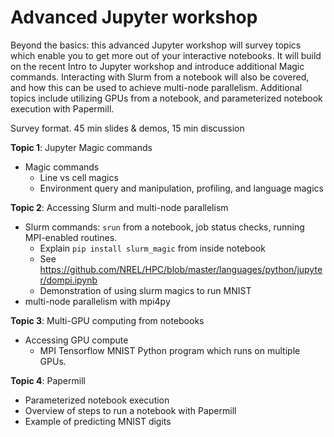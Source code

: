 # Advanced Jupyter workshop
Beyond the basics: this advanced Jupyter workshop will survey topics which enable you to get more out of your interactive notebooks. It will build on the recent Intro to Jupyter workshop and introduce additional Magic commands. Interacting with Slurm from a notebook will also be covered, and how this can be used to achieve multi-node parallelism. Additional topics include utilizing GPUs from a notebook, and parameterized notebook execution with Papermill.

Survey format. 45 min slides & demos, 15 min discussion

**Topic 1**: Jupyter Magic commands

* Magic commands
	* Line vs cell magics
	* Environment query and manipulation, profiling, and language magics

**Topic 2**: Accessing Slurm and multi-node parallelism

* Slurm commands: `srun` from a notebook, job status checks, running MPI-enabled routines. 
	* Explain `pip install slurm_magic` from inside notebook
	* See https://github.com/NREL/HPC/blob/master/languages/python/jupyter/dompi.ipynb
	* Demonstration of using slurm magics to run MNIST 
* multi-node parallelism with mpi4py

**Topic 3**: Multi-GPU computing from notebooks
* Accessing GPU compute
	* MPI Tensorflow MNIST Python program which runs on multiple GPUs.

**Topic 4**: Papermill
* Parameterized notebook execution
* Overview of steps to run a notebook with Papermill
* Example of predicting MNIST digits 